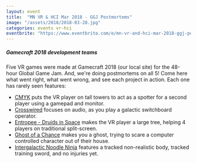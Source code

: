 ```yaml
---
layout: event
title:  "MN VR & HCI Mar 2018 - GGJ Postmortems"
image: "/assets/2018/2018-03-28.jpg"
categories: events vr-hci
eventbrite: "https://www.eventbrite.com/e/mn-vr-and-hci-mar-2018-ggj-postmortems-tickets-44272638654?aff=ebdsoporgprofile"
---
```


##### Gamecraft 2018 development teams

Five VR games were made at Gamecraft 2018 (our local site) for the 48-hour Global Game Jam. And, we're doing postmortems on all 5! Come here what went right, what went wrong, and see each project in action. Each one has rarely seen features:

 - [CMYK](https://globalgamejam.org/2018/games/cmyk) puts the VR player on tall towers to act as a spotter for a second player using a gamepad and monitor.
 - [Crosswired](https://globalgamejam.org/2018/games/crosswired) focuses on audio, as you play a galactic switchboard operator.
 - [Entropee - Druids in Space](https://globalgamejam.org/2018/games/entropee-druids-space) makes the VR player a large tree, helping 4 players on traditional split-screen.
 - [Ghost of a Chance](https://globalgamejam.org/2018/games/ghost-chance) makes you a ghost, trying to scare a computer controlled character out of their house.
 - [Intergalactic Noodle Ninja](https://globalgamejam.org/2018/games/intergalactic-noodle-ninja) features a tracked non-realistic body, tracked training sword, and no injuries yet.


